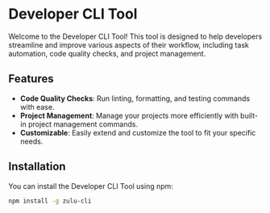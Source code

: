 # Developer CLI Tool

Welcome to the Developer CLI Tool! This tool is designed to help developers streamline and improve various aspects of their workflow, including task automation, code quality checks, and project management.

## Features

- **Code Quality Checks**: Run linting, formatting, and testing commands with ease.
- **Project Management**: Manage your projects more efficiently with built-in project management commands.
- **Customizable**: Easily extend and customize the tool to fit your specific needs.

## Installation

You can install the Developer CLI Tool using npm:

```bash
npm install -g zulu-cli
